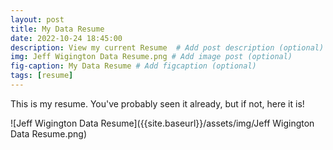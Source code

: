 ```yaml
---
layout: post
title: My Data Resume
date: 2022-10-24 18:45:00
description: View my current Resume  # Add post description (optional)
img: Jeff Wigington Data Resume.png # Add image post (optional)
fig-caption: My Data Resume # Add figcaption (optional)
tags: [resume]
---
```


This is my resume. You've probably seen it already, but if not, here it is!

![Jeff Wigington Data Resume]({{site.baseurl}}/assets/img/Jeff Wigington Data Resume.png)

